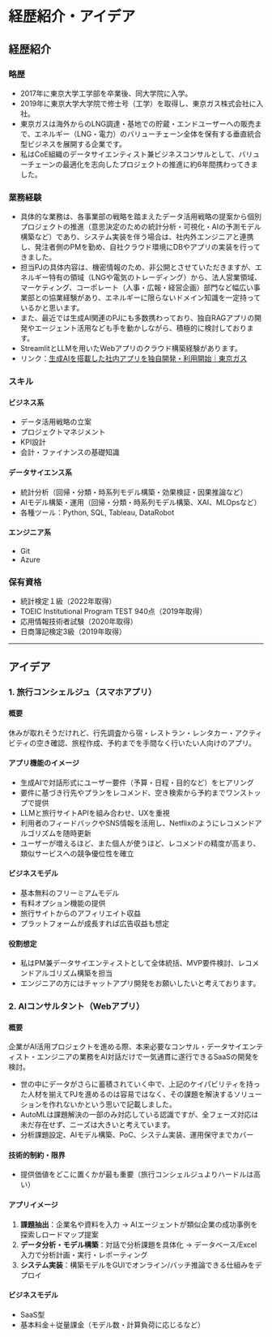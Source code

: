 # 経歴紹介・アイデア

## 経歴紹介
### 略歴
- 2017年に東京大学工学部を卒業後、同大学院に入学。  
- 2019年に東京大学大学院で修士号（工学）を取得し、東京ガス株式会社に入社。  
- 東京ガスは海外からのLNG調達・基地での貯蔵・エンドユーザーへの販売まで、エネルギー（LNG・電力）のバリューチェーン全体を保有する垂直統合型ビジネスを展開する企業です。
- 私はCoE組織のデータサイエンティスト兼ビジネスコンサルとして、バリューチェーンの最適化を志向したプロジェクトの推進に約6年間携わってきました。

### 業務経験
- 具体的な業務は、各事業部の戦略を踏まえたデータ活用戦略の提案から個別プロジェクトの推進（意思決定のための統計分析・可視化・AIの予測モデル構築など）であり、システム実装を伴う場合は、社内外エンジニアと連携し、発注者側のPMを勤め、自社クラウド環境にDBやアプリの実装を行ってきました。
- 担当PJの具体内容は、機密情報のため、非公開とさせていただきますが、エネルギー特有の領域（LNGや電気のトレーディング）から、法人営業領域、マーケティング、コーポレート（人事・広報・経営企画）部門など幅広い事業部との協業経験があり、エネルギーに限らないドメイン知識を一定持っているかと思います。  
- また、最近では生成AI関連のPJにも多数携わっており、独自RAGアプリの開発やエージェント活用なども手を動かしながら、積極的に検討しております。  
- StreamlitとLLMを用いたWebアプリのクラウド構築経験があります。
- リンク：[生成AIを搭載した社内アプリを独自開発・利用開始｜東京ガス](https://www.tokyo-gas.co.jp/news/topics/20241010-02.html)  

### スキル
#### ビジネス系
- データ活用戦略の立案  
- プロジェクトマネジメント  
- KPI設計  
- 会計・ファイナンスの基礎知識

#### データサイエンス系
- 統計分析（回帰・分類・時系列モデル構築・効果検証・因果推論など）  
- AIモデル構築・運用（回帰・分類・時系列モデル構築、XAI、MLOpsなど）  
- 各種ツール：Python, SQL, Tableau, DataRobot  

#### エンジニア系
- Git
- Azure  

### 保有資格
- 統計検定１級（2022年取得）  
- TOEIC Institutional Program TEST 940点（2019年取得）  
- 応用情報技術者試験（2020年取得）  
- 日商簿記検定3級（2019年取得）  

---

## アイデア

### 1. 旅行コンシェルジュ（スマホアプリ）
#### 概要
休みが取れそうだけれど、行先調査から宿・レストラン・レンタカー・アクティビティの空き確認、旅程作成、予約までを手間なく行いたい人向けのアプリ。

#### アプリ機能のイメージ
- 生成AIで対話形式にユーザー要件（予算・日程・目的など）をヒアリング  
- 要件に基づき行先やプランをレコメンド、空き検索から予約までワンストップで提供  
- LLMと旅行サイトAPIを組み合わせ、UXを重視  
- 利用者のフィードバックやSNS情報を活用し、Netflixのようにレコメンドアルゴリズムを随時更新
- ユーザーが増えるほど、また個人が使うほど、レコメンドの精度が高まり、類似サービスへの競争優位性を確立

#### ビジネスモデル
- 基本無料のフリーミアムモデル  
- 有料オプション機能の提供  
- 旅行サイトからのアフィリエイト収益  
- プラットフォームが成長すれば広告収益も想定  

#### 役割想定
- 私はPM兼データサイエンティストとして全体統括、MVP要件検討、レコメンドアルゴリズム構築を担当
- エンジニアの方にはチャットアプリ開発をお願いしたいと考えております。


### 2. AIコンサルタント（Webアプリ）
#### 概要
企業がAI活用プロジェクトを進める際、本来必要なコンサル・データサイエンティスト・エンジニアの業務をAI対話だけで一気通貫に遂行できるSaaSの開発を検討。
- 世の中にデータがさらに蓄積されていく中で、上記のケイパビリティを持った人材を揃えてPJを進めるのは容易ではなく、その課題を解決するソリューションを作れないかという思いで記載しました。
- AutoMLは課題解決の一部のみ対応している認識ですが、全フェーズ対応は未だ存在せず、ニーズは大きいと考えています。
- 分析課題設定、AIモデル構築、PoC、システム実装、運用保守までカバー  

#### 技術的制約・限界
- 提供価値をどこに置くかが最も重要（旅行コンシェルジュよりハードルは高い）

#### アプリイメージ
1. **課題抽出**：企業名や資料を入力 → AIエージェントが類似企業の成功事例を探索しロードマップ提案  
2. **データ分析・モデル構築**：対話で分析課題を具体化 → データベース/Excel入力で分析計画・実行・レポーティング  
3. **システム実装**：構築モデルをGUIでオンライン/バッチ推論できる仕組みをデプロイ  

#### ビジネスモデル
- SaaS型
- 基本料金＋従量課金（モデル数・計算負荷に応じるなど）